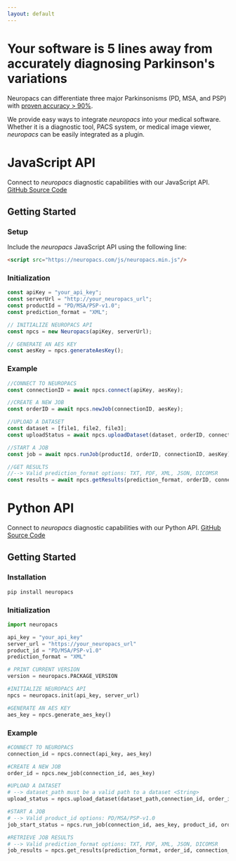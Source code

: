 ```yaml
---
layout: default
---
```


# Your software is 5 lines away from accurately diagnosing Parkinson's variations

Neuropacs can differentiate three major Parkinsonisms (PD, MSA, and PSP) with [proven accuracy > 90%](https://neuropacs.com).

We provide easy ways to integrate _neuropacs_ into your medical software. Whether it is a diagnostic tool, PACS system, or medical image viewer, _neuropacs_ can be easily integrated as a plugin.

# JavaScript API

Connect to _neuropacs_ diagnostic capabilities with our JavaScript API. [GitHub Source Code](https://github.com/neuropacs/neuropacs-js-sdk)

## Getting Started

### Setup

Include the _neuropacs_ JavaScript API using the following line:

```html
<script src="https://neuropacs.com/js/neuropacs.min.js"/>
```

### Initialization

```js
const apiKey = "your_api_key";
const serverUrl = "http://your_neuropacs_url";
const productId = "PD/MSA/PSP-v1.0";
const prediction_format = "XML";

// INITIALIZE NEUROPACS API
const npcs = new Neuropacs(apiKey, serverUrl);

// GENERATE AN AES KEY
const aesKey = npcs.generateAesKey();
```

### Example

```js
//CONNECT TO NEUROPACS
const connectionID = await npcs.connect(apiKey, aesKey);

//CREATE A NEW JOB
const orderID = await npcs.newJob(connectionID, aesKey);

//UPLOAD A DATASET
const dataset = [file1, file2, file3];
const uploadStatus = await npcs.uploadDataset(dataset, orderID, connectionID, aesKey);

//START A JOB
const job = await npcs.runJob(productId, orderID, connectionID, aesKey);

//GET RESULTS
//--> Valid prediction_format options: TXT, PDF, XML, JSON, DICOMSR
const results = await npcs.getResults(prediction_format, orderID, connectionID, aesKey);
```

# Python API

Connect to _neuropacs_ diagnostic capabilities with our Python API. [GitHub Source Code](https://github.com/neuropacs/neuropacs-py-sdk)

## Getting Started

### Installation

```bash
pip install neuropacs
```

### Initialization

```py
import neuropacs

api_key = "your_api_key"
server_url = "https://your_neuropacs_url"
product_id = "PD/MSA/PSP-v1.0"
prediction_format = "XML"

# PRINT CURRENT VERSION
version = neuropacs.PACKAGE_VERSION

#INITIALIZE NEUROPACS API
npcs = neuropacs.init(api_key, server_url)

#GENERATE AN AES KEY
aes_key = npcs.generate_aes_key()
```

### Example

```py
#CONNECT TO NEUROPACS
connection_id = npcs.connect(api_key, aes_key)

#CREATE A NEW JOB
order_id = npcs.new_job(connection_id, aes_key)

#UPLOAD A DATASET
# --> dataset_path must be a valid path to a dataset <String>
upload_status = npcs.upload_dataset(dataset_path,connection_id, order_id, aes_key)

#START A JOB
# --> Valid product_id options: PD/MSA/PSP-v1.0
job_start_status = npcs.run_job(connection_id, aes_key, product_id, order_id)

#RETRIEVE JOB RESULTS
# --> Valid prediction_format options: TXT, PDF, XML, JSON, DICOMSR
job_results = npcs.get_results(prediction_format, order_id, connection_id, aes_key)
```
